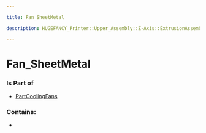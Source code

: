 ```yaml
---

title: Fan_SheetMetal

description: HUGEFANCY_Printer::Upper_Assembly::Z-Axis::ExtrusionAssembly::PartCoolingFans::Fan_SheetMetal

---
```

# Fan_SheetMetal
<script>
    var geoarray = '{"Fan_SheetMetal": {}}';
</script>
<script>
    var basepath = '/assets/HUGEFANCY_Printer/Upper_Assembly/Z-Axis/ExtrusionAssembly/PartCoolingFans/';
</script>
<link rel="stylesheet" href="/css/container.css">

<div id="container"></div>

<!-- these are the required scripts for the three.js scene -->
<script src="/lib/three.min.js"></script>
<script src="/lib/OrbitControls.js"></script>
<script src="/lib/RectAreaLightUniformsLib.js"></script>
<!-- this is your app's lib file -->
<script src="/lib/triceratops_app.js"></script>
### Is Part of
- [PartCoolingFans](../PartCoolingFans)  

### Contains:
- [](./Fan_SheetMetal/)


